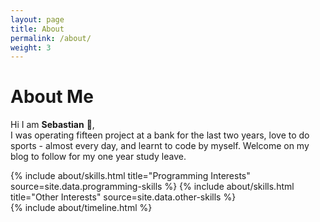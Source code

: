 ```yaml
---
layout: page
title: About
permalink: /about/
weight: 3
---
```


# **About Me**

Hi I am **Sebastian** :wave:,<br>
I was operating fifteen project at a bank for the last two years, love to do sports - almost every day, and learnt to code by myself. Welcome on my blog to follow for my one year study leave.

<div class="row">
{% include about/skills.html title="Programming Interests" source=site.data.programming-skills %}
{% include about/skills.html title="Other Interests" source=site.data.other-skills %}
</div>

<div class="row">
{% include about/timeline.html %}
</div>
